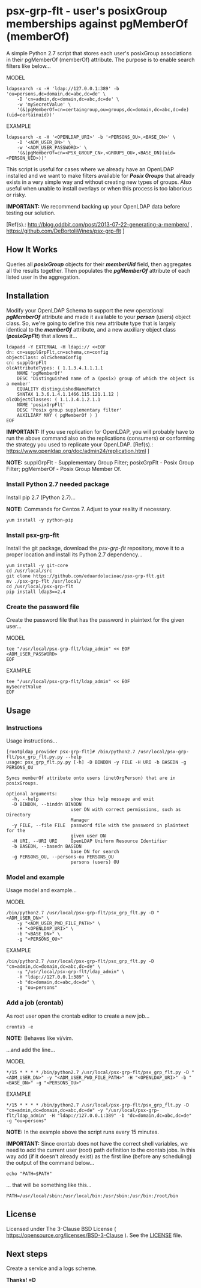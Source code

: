 # psx-grp-flt - user's posixGroup memberships against pgMemberOf (memberOf)

A simple Python 2.7 script that stores each user's posixGroup associations in their pgMemberOf (memberOf) attribute. The purpose is to enable search filters like below...

MODEL

```
ldapsearch -x -H 'ldap://127.0.0.1:389' -b 'ou=persons,dc=domain,dc=abc,dc=de' \
    -D 'cn=admin,dc=domain,dc=abc,dc=de' \
    -w 'mySecretValue' \
    '(&(pgMemberOf=cn=certaingroup,ou=groups,dc=domain,dc=abc,dc=de)(uid=certainuid))'
```

EXAMPLE

```
ldapsearch -x -H '<OPENLDAP_URI>' -b '<PERSONS_OU>,<BASE_DN>' \
    -D '<ADM_USER_DN>' \
    -w '<ADM_USER_PASSWORD>' \
    '(&(pgMemberOf=cn=<PSX_GROUP_CN>,<GROUPS_OU>,<BASE_DN)(uid=<PERSON_UID>))'
```

This script is useful for cases where we already have an OpenLDAP installed and we want to make filters available for ***Posix Groups*** that already exists in a very simple way and without creating new types of groups. Also useful when unable to install overlays or when this process is too laborious or risky.

**IMPORTANT:** We recommend backing up your OpenLDAP data before testing our solution.

[Ref(s).: http://blog.oddbit.com/post/2013-07-22-generating-a-membero/ ,
https://github.com/DeBortoliWines/psx-grp-flt ]

## How It Works

Queries all ***posixGroup*** objects for their ***memberUid*** field, then aggregates all the results together. Then populates the ***pgMemberOf*** attribute of each listed user in the aggregation.

## Installation

Modify your OpenLDAP Schema to support the new operational ***pgMemberOf*** attribute and made it available to your ***person*** (users) object class. So, we're going to define this new attribute type that is largely identical to the ***memberOf*** attribute, and a new auxiliary object class (***posixGrpFlt***) that allows it...

```
ldapadd -Y EXTERNAL -H ldapi:// <<EOF
dn: cn=supplGrpFlt,cn=schema,cn=config
objectClass: olcSchemaConfig
cn: supplGrpFlt
olcAttributeTypes: ( 1.1.3.4.1.1.1.1
    NAME 'pgMemberOf'
    DESC 'Distinguished name of a (posix) group of which the object is a member'
    EQUALITY distinguishedNameMatch
    SYNTAX 1.3.6.1.4.1.1466.115.121.1.12 )
olcObjectClasses: ( 1.1.3.4.1.2.1.1
    NAME 'posixGrpFlt'
    DESC 'Posix group supplementary filter'
    AUXILIARY MAY ( pgMemberOf ) )
EOF
```

**IMPORTANT:** If you use replication for OpenLDAP, you will probably have to run the above command also on the replications (consumers) or conforming the strategy you used to replicate your OpenLDAP.
[Ref(s).: https://www.openldap.org/doc/admin24/replication.html ]

**NOTE:** supplGrpFlt - Supplementary Group Filter; posixGrpFlt - Posix Group Filter; pgMemberOf - Posix Group Member Of.

### Install Python 2.7 needed package

Install pip 2.7 (Python 2.7)...

**NOTE:** Commands for Centos 7. Adjust to your reality if necessary.

```
yum install -y python-pip
```

### Install psx-grp-flt

Install the git package, download the *psx-grp-flt* repository, move it to a proper location and install its Python 2.7 dependency...

```
yum install -y git-core
cd /usr/local/src
git clone https://github.com/eduardolucioac/psx-grp-flt.git
mv ./psx-grp-flt /usr/local/
cd /usr/local/psx-grp-flt
pip install ldap3==2.4
```

### Create the password file

Create the password file that has the password in plaintext for the given user...

MODEL

```
tee "/usr/local/psx-grp-flt/ldap_admin" << EOF
<ADM_USER_PASSWORD>
EOF
```

EXAMPLE

```
tee "/usr/local/psx-grp-flt/ldap_admin" << EOF
mySecretValue
EOF
```

## Usage

### Instructions

Usage instructions...

```
[root@ldap_provider psx-grp-flt]# /bin/python2.7 /usr/local/psx-grp-flt/psx_grp_flt.py.py --help
usage: psx_grp_flt.py.py [-h] -D BINDDN -y FILE -H URI -b BASEDN -g PERSONS_OU

Syncs memberOf attribute onto users (inetOrgPerson) that are in posixGroups.

optional arguments:
  -h, --help            show this help message and exit
  -D BINDDN, --binddn BINDDN
                        user DN with correct permissions, such as Directory
                        Manager
  -y FILE, --file FILE  password file with the password in plaintext for the
                        given user DN
  -H URI, --URI URI     OpenLDAP Uniform Resource Identifier
  -b BASEDN, --basedn BASEDN
                        base DN for search
  -g PERSONS_OU, --persons-ou PERSONS_OU
                        persons (users) OU
```

### Model and example

Usage model and example...

MODEL

```
/bin/python2.7 /usr/local/psx-grp-flt/psx_grp_flt.py -D "<ADM_USER_DN>" \
    -y "<ADM_USER_PWD_FILE_PATH>" \
    -H "<OPENLDAP_URI>" \
    -b "<BASE_DN>" \
    -g "<PERSONS_OU>"
```

EXAMPLE

```
/bin/python2.7 /usr/local/psx-grp-flt/psx_grp_flt.py -D "cn=admin,dc=domain,dc=abc,dc=de" \
    -y "/usr/local/psx-grp-flt/ldap_admin" \
    -H "ldap://127.0.0.1:389" \
    -b "dc=domain,dc=abc,dc=de" \
    -g "ou=persons"
```

### Add a job (crontab)

As root user open the crontab editor to create a new job...

```
crontab -e
```

**NOTE:** Behaves like vi/vim.

...and add the line...

MODEL

```
*/15 * * * * /bin/python2.7 /usr/local/psx-grp-flt/psx_grp_flt.py -D "<ADM_USER_DN>" -y "<ADM_USER_PWD_FILE_PATH>" -H "<OPENLDAP_URI>" -b "<BASE_DN>" -g "<PERSONS_OU>"
```

EXAMPLE

```
*/15 * * * * /bin/python2.7 /usr/local/psx-grp-flt/psx_grp_flt.py -D "cn=admin,dc=domain,dc=abc,dc=de" -y "/usr/local/psx-grp-flt/ldap_admin" -H "ldap://127.0.0.1:389" -b "dc=domain,dc=abc,dc=de" -g "ou=persons"
```

**NOTE:** In the example above the script runs every 15 minutes.

**IMPORTANT:** Since crontab does not have the correct shell variables, we need to add the current user (root) path definition to the crontab jobs. In this way add (if it doesn't already exist) as the first line (before any scheduling) the output of the command below...

```
echo "PATH=$PATH"
```

... that will be something like this...

```
PATH=/usr/local/sbin:/usr/local/bin:/usr/sbin:/usr/bin:/root/bin
```

## License

Licensed under The 3-Clause BSD License ( https://opensource.org/licenses/BSD-3-Clause ). See the [LICENSE](/LICENSE) file.

## Next steps

Create a service and a logs scheme.

**Thanks! =D**

